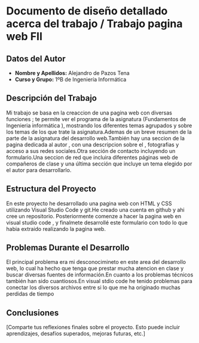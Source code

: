 # Documento de diseño detallado acerca del trabajo / Trabajo pagina web FII 

## Datos del Autor

- **Nombre y Apellidos:** Alejandro de Pazos Tena
- **Curso y Grupo:** 1ºB de Ingeniería Informática

## Descripción del Trabajo

Mi trabajo se basa en la creaccion de una pagina web con diversas funciones ; te permite  ver el programa de la asignatura (Fundamentos de Ingenieria informática ),
mostrando los diferentes temas agrupados y sobre los temas de los que trate la asignatura.Ademas de un breve resumen de la parte de la asignatura del desarrollo web.También hay una seccion de la pagina dedicada al autor , con una descripcion sobre el , fotografias y acceso a sus redes sociales.Otra sección de contacto incluyendo un formulario.Una seccion de red que incluira diferentes páginas web de compañeros de clase y una última sección que incluye un tema elegido por el autor para desarrollarlo. 


## Estructura del Proyecto

En este proyecto he desarrollado una pagina web con HTML y CSS utilizando Visual Studio Code y git.He creado una cuenta en github y ahi cree un repositorio.
Posteriormente comenze a hacer la pagina web en visual studio code , y finalmete desarrollé este formulario con todo lo que habia extraido realizando la pagina web.



## Problemas Durante el Desarrollo

El principal problema era mi desconocimineto en este area del desarrollo web, lo cual ha hecho que tenga que prestar mucha atencion en clase y buscar diversas fuentes de información.En cuanto a los problemas técnicos también han sido cuantiosos.En visual stdio code he tenido problemas para conectar los diversos archivos entre si lo que me ha originado muchas perdidas de tiempo

## Conclusiones

[Comparte tus reflexiones finales sobre el proyecto. Esto puede incluir aprendizajes, desafíos superados, mejoras futuras, etc.]



